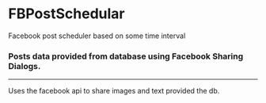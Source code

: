 # FBPostSchedular
Facebook post scheduler based on some time interval

### Posts data provided from database using Facebook Sharing Dialogs.
--------------------------------------------------------------------------
Uses the facebook api to share images and text provided the db.

